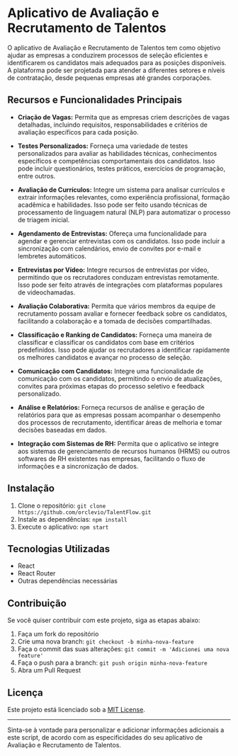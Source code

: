 # Aplicativo de Avaliação e Recrutamento de Talentos

O aplicativo de Avaliação e Recrutamento de Talentos tem como objetivo ajudar as empresas a conduzirem processos de seleção eficientes e identificarem os candidatos mais adequados para as posições disponíveis. A plataforma pode ser projetada para atender a diferentes setores e níveis de contratação, desde pequenas empresas até grandes corporações.

## Recursos e Funcionalidades Principais

- **Criação de Vagas:** Permita que as empresas criem descrições de vagas detalhadas, incluindo requisitos, responsabilidades e critérios de avaliação específicos para cada posição.

- **Testes Personalizados:** Forneça uma variedade de testes personalizados para avaliar as habilidades técnicas, conhecimentos específicos e competências comportamentais dos candidatos. Isso pode incluir questionários, testes práticos, exercícios de programação, entre outros.

- **Avaliação de Currículos:** Integre um sistema para analisar currículos e extrair informações relevantes, como experiência profissional, formação acadêmica e habilidades. Isso pode ser feito usando técnicas de processamento de linguagem natural (NLP) para automatizar o processo de triagem inicial.

- **Agendamento de Entrevistas:** Ofereça uma funcionalidade para agendar e gerenciar entrevistas com os candidatos. Isso pode incluir a sincronização com calendários, envio de convites por e-mail e lembretes automáticos.

- **Entrevistas por Vídeo:** Integre recursos de entrevistas por vídeo, permitindo que os recrutadores conduzam entrevistas remotamente. Isso pode ser feito através de integrações com plataformas populares de videochamadas.

- **Avaliação Colaborativa:** Permita que vários membros da equipe de recrutamento possam avaliar e fornecer feedback sobre os candidatos, facilitando a colaboração e a tomada de decisões compartilhadas.

- **Classificação e Ranking de Candidatos:** Forneça uma maneira de classificar e classificar os candidatos com base em critérios predefinidos. Isso pode ajudar os recrutadores a identificar rapidamente os melhores candidatos e avançar no processo de seleção.

- **Comunicação com Candidatos:** Integre uma funcionalidade de comunicação com os candidatos, permitindo o envio de atualizações, convites para próximas etapas do processo seletivo e feedback personalizado.

- **Análise e Relatórios:** Forneça recursos de análise e geração de relatórios para que as empresas possam acompanhar o desempenho dos processos de recrutamento, identificar áreas de melhoria e tomar decisões baseadas em dados.

- **Integração com Sistemas de RH:** Permita que o aplicativo se integre aos sistemas de gerenciamento de recursos humanos (HRMS) ou outros softwares de RH existentes nas empresas, facilitando o fluxo de informações e a sincronização de dados.

## Instalação

1. Clone o repositório: `git clone https://github.com/orclevio/TalentFlow.git`
2. Instale as dependências: `npm install`
3. Execute o aplicativo: `npm start`

## Tecnologias Utilizadas

- React
- React Router
- Outras dependências necessárias

## Contribuição

Se você quiser contribuir com este projeto, siga as etapas abaixo:

1. Faça um fork do repositório
2. Crie uma nova branch: `git checkout -b minha-nova-feature`
3. Faça o commit das suas alterações: `git commit -m 'Adicionei uma nova feature'`
4. Faça o push para a branch: `git push origin minha-nova-feature`
5. Abra um Pull Request

## Licença

Este projeto está licenciado sob a [MIT License](https://opensource.org/licenses/MIT).

---

Sinta-se à vontade para personalizar e adicionar informações adicionais a este script, de acordo com as especificidades do seu aplicativo de Avaliação e Recrutamento de Talentos.
